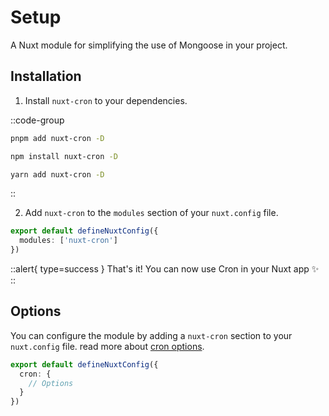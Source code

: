 # Setup

A Nuxt module for simplifying the use of Mongoose in your project.

## Installation

1. Install `nuxt-cron` to your dependencies.

::code-group

```bash [pnpm]
pnpm add nuxt-cron -D
```

```bash [npm]
npm install nuxt-cron -D
```

```bash [yarn]
yarn add nuxt-cron -D
```

::

2. Add `nuxt-cron` to the `modules` section of your `nuxt.config` file.

```ts [nuxt.config]
export default defineNuxtConfig({
  modules: ['nuxt-cron']
})
```

::alert{ type=success }
That's it! You can now use Cron in your Nuxt app ✨
::

## Options

You can configure the module by adding a `nuxt-cron` section to your `nuxt.config` file.
read more about [cron options](/docs/getting-started/configuration).

```ts [nuxt.config]
export default defineNuxtConfig({
  cron: {
    // Options
  }
})
```
